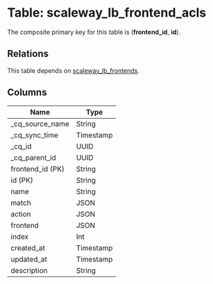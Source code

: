 # Table: scaleway_lb_frontend_acls

The composite primary key for this table is (**frontend_id**, **id**).

## Relations

This table depends on [scaleway_lb_frontends](scaleway_lb_frontends.md).

## Columns

| Name          | Type          |
| ------------- | ------------- |
|_cq_source_name|String|
|_cq_sync_time|Timestamp|
|_cq_id|UUID|
|_cq_parent_id|UUID|
|frontend_id (PK)|String|
|id (PK)|String|
|name|String|
|match|JSON|
|action|JSON|
|frontend|JSON|
|index|Int|
|created_at|Timestamp|
|updated_at|Timestamp|
|description|String|